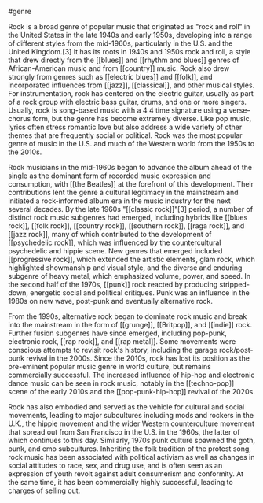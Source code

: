 #genre 

Rock is a broad genre of popular music that originated as "rock and roll" in the United States in the late 1940s and early 1950s, developing into a range of different styles from the mid-1960s, particularly in the U.S. and the United Kingdom.[3] It has its roots in 1940s and 1950s rock and roll, a style that drew directly from the [[blues]] and [[rhythm and blues]] genres of African-American music and from [[country]] music. Rock also drew strongly from genres such as [[electric blues]] and [[folk]], and incorporated influences from [[jazz]], [[classical]], and other musical styles. For instrumentation, rock has centered on the electric guitar, usually as part of a rock group with electric bass guitar, drums, and one or more singers. Usually, rock is song-based music with a 4
4 time signature using a verse–chorus form, but the genre has become extremely diverse. Like pop music, lyrics often stress romantic love but also address a wide variety of other themes that are frequently social or political. Rock was the most popular genre of music in the U.S. and much of the Western world from the 1950s to the 2010s.

Rock musicians in the mid-1960s began to advance the album ahead of the single as the dominant form of recorded music expression and consumption, with [[the Beatles]] at the forefront of this development. Their contributions lent the genre a cultural legitimacy in the mainstream and initiated a rock-informed album era in the music industry for the next several decades. By the late 1960s "[[classic rock]]"[3] period, a number of distinct rock music subgenres had emerged, including hybrids like [[blues rock]], [[folk rock]], [[country rock]], [[southern rock]], [[raga rock]], and [[jazz rock]], many of which contributed to the development of [[psychedelic rock]], which was influenced by the countercultural psychedelic and hippie scene. New genres that emerged included [[progressive rock]], which extended the artistic elements, glam rock, which highlighted showmanship and visual style, and the diverse and enduring subgenre of heavy metal, which emphasized volume, power, and speed. In the second half of the 1970s, [[punk]] rock reacted by producing stripped-down, energetic social and political critiques. Punk was an influence in the 1980s on new wave, post-punk and eventually alternative rock.

From the 1990s, alternative rock began to dominate rock music and break into the mainstream in the form of [[grunge]], [[Britpop]], and [[indie]] rock. Further fusion subgenres have since emerged, including pop-punk, electronic rock, [[rap rock]], and [[rap metal]]. Some movements were conscious attempts to revisit rock's history, including the garage rock/post-punk revival in the 2000s. Since the 2010s, rock has lost its position as the pre-eminent popular music genre in world culture, but remains commercially successful. The increased influence of hip-hop and electronic dance music can be seen in rock music, notably in the [[techno-pop]] scene of the early 2010s and the [[pop-punk-hip-hop]] revival of the 2020s.

Rock has also embodied and served as the vehicle for cultural and social movements, leading to major subcultures including mods and rockers in the U.K., the hippie movement and the wider Western counterculture movement that spread out from San Francisco in the U.S. in the 1960s, the latter of which continues to this day. Similarly, 1970s punk culture spawned the goth, punk, and emo subcultures. Inheriting the folk tradition of the protest song, rock music has been associated with political activism as well as changes in social attitudes to race, sex, and drug use, and is often seen as an expression of youth revolt against adult consumerism and conformity. At the same time, it has been commercially highly successful, leading to charges of selling out.